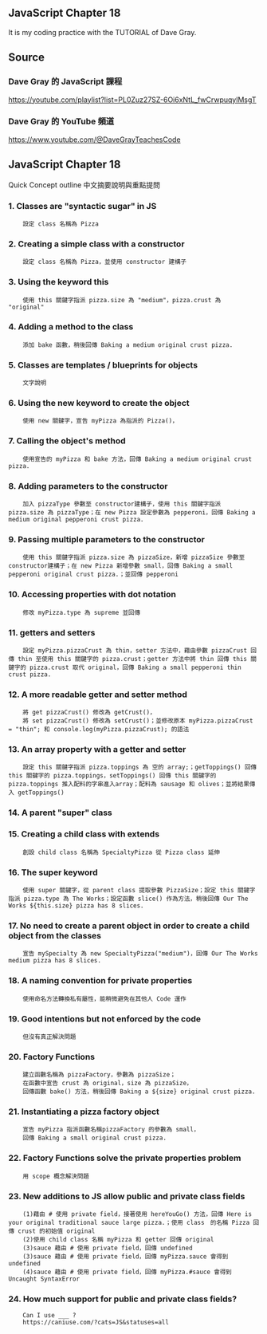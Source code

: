 ## JavaScript Chapter 18
It is my coding practice with the TUTORIAL of Dave Gray. 

## Source
### Dave Gray 的 JavaScript 課程
https://youtube.com/playlist?list=PL0Zuz27SZ-6Oi6xNtL_fwCrwpuqylMsgT

### Dave Gray 的 YouTube 頻道
https://www.youtube.com/@DaveGrayTeachesCode

## JavaScript Chapter 18
   Quick Concept outline
   中文摘要說明與重點提問

###  1. Classes are "syntactic sugar" in JS
        設定 class 名稱為 Pizza

###  2. Creating a simple class with a constructor
        設定 class 名稱為 Pizza，並使用 constructor 建構子

###  3. Using the keyword this
        使用 this 關鍵字指派 pizza.size 為 "medium"，pizza.crust 為 "original"

###  4. Adding a method to the class
        添加 bake 函數，稍後回傳 Baking a medium original crust pizza.

###  5. Classes are templates / blueprints for objects
        文字說明

###  6. Using the new keyword to create the object
        使用 new 關鍵字，宣告 myPizza 為指派的 Pizza()，

###  7. Calling the object's method
        使用宣告的 myPizza 和 bake 方法，回傳 Baking a medium original crust pizza.

###  8. Adding parameters to the constructor
        加入 pizzaType 參數至 constructor建構子，使用 this 關鍵字指派 pizza.size 為 pizzaType；在 new Pizza 設定參數為 pepperoni，回傳 Baking a medium original pepperoni crust pizza.

###  9. Passing multiple parameters to the constructor
        使用 this 關鍵字指派 pizza.size 為 pizzaSize，新增 pizzaSize 參數至 constructor建構子；在 new Pizza 新增參數 small，回傳 Baking a small pepperoni original crust pizza.；並回傳 pepperoni

### 10. Accessing properties with dot notation 
        修改 myPizza.type 為 supreme 並回傳

### 11. getters and setters
        設定 myPizza.pizzaCrust 為 thin，setter 方法中，藉由參數 pizzaCrust 回傳 thin 至使用 this 關鍵字的 pizza.crust；getter 方法中將 thin 回傳 this 關鍵字的 pizza.crust 取代 original，回傳 Baking a small pepperoni thin crust pizza.

### 12. A more readable getter and setter method
        將 get pizzaCrust() 修改為 getCrust()，
        將 set pizzaCrust() 修改為 setCrust()；並修改原本 myPizza.pizzaCrust = "thin"; 和 console.log(myPizza.pizzaCrust); 的語法

### 13. An array property with a getter and setter
        設定 this 關鍵字指派 pizza.toppings 為 空的 array;；getToppings() 回傳 this 關鍵字的 pizza.toppings，setToppings() 回傳 this 關鍵字的 pizza.toppings 推入配料的字串進入array；配料為 sausage 和 olives；並將結果傳入 getToppings()

### 14. A parent "super" class

### 15. Creating a child class with extends
        創設 child class 名稱為 SpecialtyPizza 從 Pizza class 延伸

### 16. The super keyword
        使用 super 關鍵字，從 parent class 提取參數 PizzaSize；設定 this 關鍵字指派 pizza.type 為 The Works；設定函數 slice() 作為方法，稍後回傳 Our The Works ${this.size} pizza has 8 slices.

### 17. No need to create a parent object in order to create a child object from the classes
        宣告 mySpecialty 為 new SpecialtyPizza("medium")，回傳 Our The Works medium pizza has 8 slices.

### 18. A naming convention for private properties
        使用命名方法轉換私有屬性，能稍微避免在其他人 Code 運作

### 19. Good intentions but not enforced by the code
        但沒有真正解決問題

### 20. Factory Functions
        建立函數名稱為 pizzaFactory，參數為 pizzaSize；
        在函數中宣告 crust 為 original，size 為 pizzaSize，
        回傳函數 bake() 方法，稍後回傳 Baking a ${size} original crust pizza.

### 21. Instantiating a pizza factory object
        宣告 myPizza 指派函數名稱pizzaFactory 的參數為 small，
        回傳 Baking a small original crust pizza.

### 22. Factory Functions solve the private properties problem
        用 scope 概念解決問題

### 23. New additions to JS allow public and private class fields
        (1)藉由 # 使用 private field，接著使用 hereYouGo() 方法，回傳 Here is your original traditional sauce large pizza.；使用 class　的名稱 Pizza 回傳 crust 的初始值 original
        (2)使用 child class 名稱 myPizza 和 getter 回傳 original
        (3)sauce 藉由 # 使用 private field，回傳 undefined
        (3)sauce 藉由 # 使用 private field，回傳 myPizza.sauce 會得到 undefined
        (4)sauce 藉由 # 使用 private field，回傳 myPizza.#sauce 會得到 Uncaught SyntaxError

### 24. How much support for public and private class fields?
        Can I use ___ ?
        https://caniuse.com/?cats=JS&statuses=all
